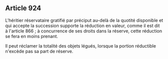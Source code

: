 Article 924
----
L'héritier réservataire gratifié par préciput au-delà de la quotité disponible
et qui accepte la succession supporte la réduction en valeur, comme il est dit à
l'article 866 ; à concurrence de ses droits dans la réserve, cette réduction se
fera en moins prenant.

Il peut réclamer la totalité des objets légués, lorsque la portion réductible
n'excède pas sa part de réserve.
